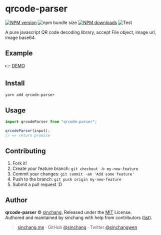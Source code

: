 # qrcode-parser

[![NPM version](https://img.shields.io/npm/v/qrcode-parser.svg?style=flat)](https://npmjs.com/package/qrcode-parser) ![npm bundle size](https://img.shields.io/bundlephobia/minzip/qrcode-parser) [![NPM downloads](https://img.shields.io/npm/dm/qrcode-parser.svg?style=flat)](https://npmjs.com/package/qrcode-parser) ![Test](https://github.com/sinchang//qrcode-parser/actions/workflows/playwright.yml/badge.svg)

A pure javascript QR code decoding library, accept File object, image url, image base64.

## Example

👉 [DEMO](https://qrcode-parser.netlify.com)

## Install

```bash
yarn add qrcode-parser
```

## Usage

```js
import qrcodeParser from "qrcode-parser";

qrcodeParser(input);
// => return promise
```

## Contributing

1.  Fork it!
2.  Create your feature branch: `git checkout -b my-new-feature`
3.  Commit your changes: `git commit -am 'Add some feature'`
4.  Push to the branch: `git push origin my-new-feature`
5.  Submit a pull request :D

## Author

**qrcode-parser** © [sinchang](https://github.com/sinchang), Released under the [MIT](./LICENSE) License.<br>
Authored and maintained by sinchang with help from contributors ([list](https://github.com/sinchang/qrcode-parser/contributors)).

> [sinchang.me](https://sinchang.me) · GitHub [@sinchang](https://github.com/sinchang) · Twitter [@sinchangwen](https://twitter.com/sinchangwen)
